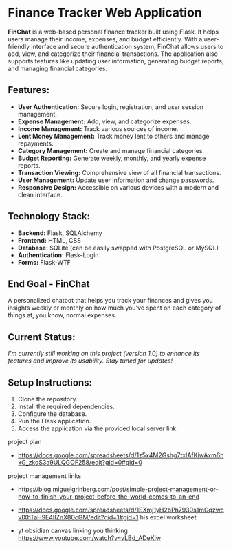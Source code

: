 # Finance Tracker Web Application

**FinChat** is a web-based personal finance tracker built using Flask. It helps users manage their income, expenses, and budget efficiently. With a user-friendly interface and secure authentication system, FinChat allows users to add, view, and categorize their financial transactions. The application also supports features like updating user information, generating budget reports, and managing financial categories.

## Features:

- **User Authentication:** Secure login, registration, and user session management.
- **Expense Management:** Add, view, and categorize expenses.
- **Income Management:** Track various sources of income.
- **Lent Money Management:** Track money lent to others and manage repayments.
- **Category Management:** Create and manage financial categories.
- **Budget Reporting:** Generate weekly, monthly, and yearly expense reports.
- **Transaction Viewing:** Comprehensive view of all financial transactions.
- **User Management:** Update user information and change passwords.
- **Responsive Design:** Accessible on various devices with a modern and clean interface.

## Technology Stack:

- **Backend:** Flask, SQLAlchemy
- **Frontend:** HTML, CSS
- **Database:** SQLite (can be easily swapped with PostgreSQL or MySQL)
- **Authentication:** Flask-Login
- **Forms:** Flask-WTF

## End Goal - FinChat
A personalized chatbot that helps you track your finances and gives you insights weekly or monthly on how much you've spent on each category of things at, you know, normal expenses.

## Current Status:
*I'm currently still working on this project (version 1.0) to enhance its features and improve its usability. Stay tuned for updates!*

## Setup Instructions:

1. Clone the repository.
2. Install the required dependencies.
3. Configure the database.
4. Run the Flask application.
5. Access the application via the provided local server link.


project plan
- https://docs.google.com/spreadsheets/d/1z5x4M2Gshg7txIAfKiwAxm6hxG_zkoS3a9ULQGOF258/edit?gid=0#gid=0


project management links
- https://blog.miguelgrinberg.com/post/simple-project-management-or-how-to-finish-your-project-before-the-world-comes-to-an-end
- https://docs.google.com/spreadsheets/d/1SXmj1yH2bPh7930s1mGqzwcvIXhTaH9E4lIZnX80cGM/edit?gid=1#gid=1 his excel worksheet

- yt obsidian canvas linking you thinking https://www.youtube.com/watch?v=vLBd_ADeKIw




